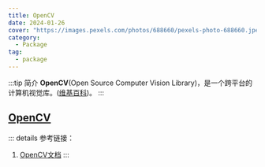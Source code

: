 ```yaml
---
title: OpenCV
date: 2024-01-26
cover: "https://images.pexels.com/photos/688660/pexels-photo-688660.jpeg?auto=compress&cs=tinysrgb&w=1260&h=750&dpr=1"
category: 
  - Package
tag:
  - package
---
```


:::tip 简介
**OpenCV**(Open Source Computer Vision Library)，是一个跨平台的计算机视觉库。([维基百科](https://zh.wikipedia.org/wiki/OpenCV))。
:::

## [OpenCV](https://github.com/opencv/opencv)


::: details 参考链接：  
1. [OpenCV文档](https://docs.opencv.org/4.9.0/index.html)
:::